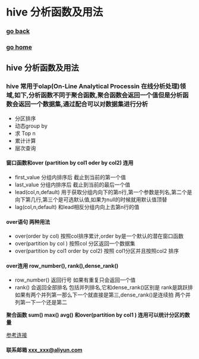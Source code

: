 # hive 分析函数及用法
### [go back](/x2q/hive/hive)      
### [go home](/x2q)     
 
## hive 分析函数及用法
### hive 常用于olap(On-Line Analytical Processin 在线分析处理)领域,如下,分析函数不同于聚合函数,聚合函数会返回一个值但是分析函数会返回一个数据集,通过配合可以对数据集进行分析  

+ 分区排序
+ 动态group by
+ 求 Top n
+ 累计计算
+ 层次查询
#### 窗口函数和over (partition by col1 oder by col2) 连用
+ first_value 分组内排序后 截止到当前的第一个值
+ last_value 分组内排序后 截止到当前的最后一个值
+ lead(col,n,default) 用于获取分组内向下的第n行,第一个参数是列名,第二个是向下第几行,第三个是可选默认值,如果为null的时候就用默认值顶替
+ lag(col,n,default) 和lead相反分组内向上去第n行的值   
#### over语句 两种用法
+ over(order by col) 按照col排序累计,order by是一个默认的潜在窗口函数
+ over(partition by col ) 按照col 分区返回一个数据集
+ over(partition by col1 order by col2) 按照 col1分区并且按照col2 排序
#### over连用 row_number(), rank(),dense_rank()
+ row_number() 返回行号 如果有重复只会返回一个值
+ rank() 会返回全部排名 包括并列排名,它和dense_rank()区别是 rank是跳跃排 如果有两个并列第一那么下一个就直接是第三,dense_rank()是连续拍 两个并列第一下一个还是第二

**聚合函数 sum() max() avg() 和over(partition by col1 ) 连用可以统计分区的数量**

[参考连接](https://blog.csdn.net/sherri_du/article/details/53312085)


#### 联系邮箱 xxx_xxx@aliyun.com

